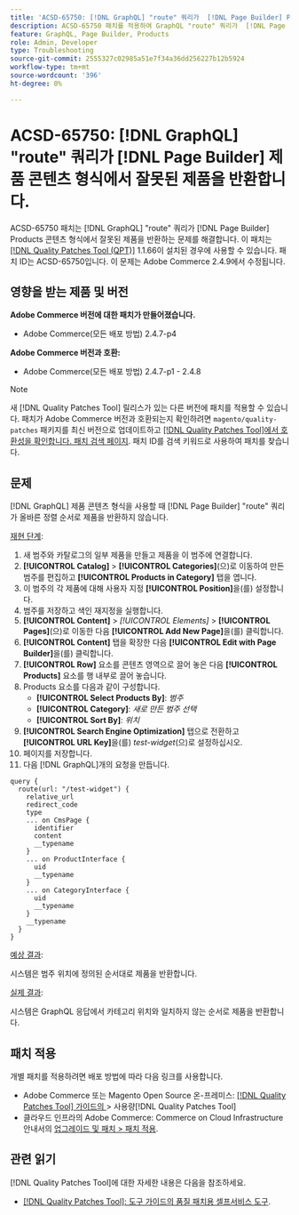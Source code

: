 ```yaml
---
title: 'ACSD-65750: [!DNL GraphQL] "route" 쿼리가  [!DNL Page Builder] Products 콘텐츠 형식에서 잘못된 제품을 반환합니다.'
description: ACSD-65750 패치를 적용하여 GraphQL "route" 쿼리가  [!DNL Page Builder] Products 콘텐츠 형식에서 잘못된 제품을 반환하는 Adobe Commerce 문제를 해결합니다.
feature: GraphQL, Page Builder, Products
role: Admin, Developer
type: Troubleshooting
source-git-commit: 2555327c02985a51e7f34a36dd256227b12b5924
workflow-type: tm+mt
source-wordcount: '396'
ht-degree: 0%

---
```



# ACSD-65750: [!DNL GraphQL] &quot;route&quot; 쿼리가 [!DNL Page Builder] 제품 콘텐츠 형식에서 잘못된 제품을 반환합니다.

ACSD-65750 패치는 [!DNL GraphQL] &quot;route&quot; 쿼리가 [!DNL Page Builder] Products 콘텐츠 형식에서 잘못된 제품을 반환하는 문제를 해결합니다. 이 패치는 [[!DNL Quality Patches Tool (QPT)]](/help/tools/quality-patches-tool/quality-patches-tool-to-self-serve-quality-patches.md) 1.1.66이 설치된 경우에 사용할 수 있습니다. 패치 ID는 ACSD-65750입니다. 이 문제는 Adobe Commerce 2.4.9에서 수정됩니다.

## 영향을 받는 제품 및 버전

**Adobe Commerce 버전에 대한 패치가 만들어졌습니다.**

* Adobe Commerce(모든 배포 방법) 2.4.7-p4

**Adobe Commerce 버전과 호환:**

* Adobe Commerce(모든 배포 방법) 2.4.7-p1 - 2.4.8

>[!NOTE]
>
>새 [!DNL Quality Patches Tool] 릴리스가 있는 다른 버전에 패치를 적용할 수 있습니다. 패치가 Adobe Commerce 버전과 호환되는지 확인하려면 `magento/quality-patches` 패키지를 최신 버전으로 업데이트하고 [[!DNL Quality Patches Tool]에서 호환성을 확인합니다. 패치 검색 페이지](https://experienceleague.adobe.com/tools/commerce-quality-patches/index.html?lang=ko). 패치 ID를 검색 키워드로 사용하여 패치를 찾습니다.

## 문제

[!DNL GraphQL] 제품 콘텐츠 형식을 사용할 때 [!DNL Page Builder] &quot;route&quot; 쿼리가 올바른 정렬 순서로 제품을 반환하지 않습니다.

<u>재현 단계</u>:

1. 새 범주와 카탈로그의 일부 제품을 만들고 제품을 이 범주에 연결합니다.
1. **[!UICONTROL Catalog]** > **[!UICONTROL Categories]**(으)로 이동하여 만든 범주를 편집하고 **[!UICONTROL Products in Category]** 탭을 엽니다.
1. 이 범주의 각 제품에 대해 사용자 지정 **[!UICONTROL Position]**&#x200B;을(를) 설정합니다.
1. 범주를 저장하고 색인 재지정을 실행합니다.
1. **[!UICONTROL Content]** > *[!UICONTROL Elements]* > **[!UICONTROL Pages]**(으)로 이동한 다음 **[!UICONTROL Add New Page]**&#x200B;을(를) 클릭합니다.
1. **[!UICONTROL Content]** 탭을 확장한 다음 **[!UICONTROL Edit with Page Builder]**&#x200B;을(를) 클릭합니다.
1. **[!UICONTROL Row]** 요소를 콘텐츠 영역으로 끌어 놓은 다음 **[!UICONTROL Products]** 요소를 행 내부로 끌어 놓습니다.
1. Products 요소를 다음과 같이 구성합니다.
   * **[!UICONTROL Select Products By]**: *범주*
   * **[!UICONTROL Category]**: *새로 만든 범주 선택*
   * **[!UICONTROL Sort By]**: *위치*
1. **[!UICONTROL Search Engine Optimization]** 탭으로 전환하고 **[!UICONTROL URL Key]**&#x200B;을(를) *test-widget*(으)로 설정하십시오.
1. 페이지를 저장합니다.
1. 다음 [!DNL GraphQL]개의 요청을 만듭니다.

```
query {
  route(url: "/test-widget") {
    relative_url
    redirect_code
    type
    ... on CmsPage {
      identifier
      content
      __typename
    }
    ... on ProductInterface {
      uid
      __typename
    }
    ... on CategoryInterface {
      uid
      __typename
    }
    __typename
  }
}
```

<u>예상 결과</u>:

시스템은 범주 위치에 정의된 순서대로 제품을 반환합니다.

<u>실제 결과</u>:

시스템은 GraphQL 응답에서 카테고리 위치와 일치하지 않는 순서로 제품을 반환합니다.

## 패치 적용

개별 패치를 적용하려면 배포 방법에 따라 다음 링크를 사용합니다.

* Adobe Commerce 또는 Magento Open Source 온-프레미스: [[!DNL Quality Patches Tool]  가이드의 ](/help/tools/quality-patches-tool/usage.md)> 사용량[!DNL Quality Patches Tool]
* 클라우드 인프라의 Adobe Commerce: Commerce on Cloud Infrastructure 안내서의 [업그레이드 및 패치 > 패치 적용](https://experienceleague.adobe.com/docs/commerce-cloud-service/user-guide/develop/upgrade/apply-patches.html?lang=ko).

## 관련 읽기

[!DNL Quality Patches Tool]에 대한 자세한 내용은 다음을 참조하세요.

* [[!DNL Quality Patches Tool]: 도구 가이드의 품질 패치용 셀프서비스 도구](/help/tools/quality-patches-tool/quality-patches-tool-to-self-serve-quality-patches.md).
